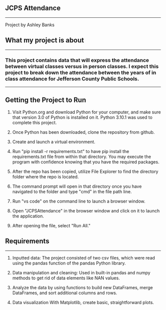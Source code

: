 ## **JCPS Attendance**
----

Project by Ashley Banks

## What my project is about 
----
### This project contains data that will express the attendance between virtual classes versus in person classes. I expect this project to break down the attendance between the years of in class attendance  for Jefferson County Public Schools.
---

## Getting the Project to Run

1. Visit Python.org and download Python for your computer, and make sure that version 3.0 of Python is installed on it. Python 3.10.1 was used to complete this project.

2. Once Python has been downloaded, clone the repository from github.

3. Create and launch a virtual environment.


4. Run "pip install -r requirements.txt" to have pip install the requirements.txt file from within that directory. You may execute the program with confidence knowing that you have the required packages. 

5. After the repo has been copied, utilize File Explorer to find the directory folder where the repo is located.

6. The command prompt will open in that directory once you have navigated to the folder and type "cmd" in the file path line.

7. Run "vs code" on the command line to launch a browser window.

8. Open "JCPSAttendance" in the browser window and click on it to launch the application.

9. After opening the file, select "Run All."

## Requirements
----
1. Inputted data: The project consisted of two csv files, which were read using the pandas function of the pandas Python library.

2. Data manipulation and cleaning: Used in built-in pandas and numpy methods to get rid of data elements like NAN values.

3. Analyze the data by using functions to build new DataFrames, merge DataFrames, and sort additional columns and rows.

4. Data visualization With Matplotlib, create basic, straightforward plots.